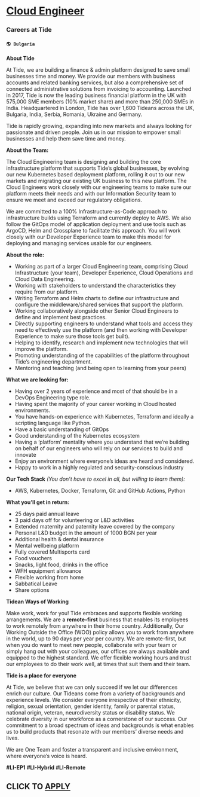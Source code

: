 # [Cloud Engineer](https://www.remotewlb.com/apply/cloud-engineer-91996)  
### Careers at Tide  
#### `🌎 Bulgaria`  

**About Tide**

At Tide, we are building a finance & admin platform designed to save small businesses time and money. We provide our members with business accounts and related banking services, but also a comprehensive set of connected administrative solutions from invoicing to accounting. Launched in 2017, Tide is now the leading business financial platform in the UK with 575,000 SME members (10% market share) and more than 250,000 SMEs in India. Headquartered in London, Tide has over 1,600 Tideans across the UK, Bulgaria, India, Serbia, Romania, Ukraine and Germany.

Tide is rapidly growing, expanding into new markets and always looking for passionate and driven people. Join us in our mission to empower small businesses and help them save time and money.

**About the Team:**

The Cloud Engineering team is designing and building the core infrastructure platform that supports Tide’s global businesses, by evolving our new Kubernetes based deployment platform, rolling it out to our new markets and migrating our existing UK business to this new platform. The Cloud Engineers work closely with our engineering teams to make sure our platform meets their needs and with our Information Security team to ensure we meet and exceed our regulatory obligations.

We are committed to a 100% Infrastructure-as-Code approach to infrastructure builds using Terraform and currently deploy to AWS. We also follow the GitOps model of application deployment and use tools such as ArgoCD, Helm and Crossplane to facilitate this approach. You will work closely with our Developer Experience team to make this model for deploying and managing services usable for our engineers.

**About the role:**

  * Working as part of a larger Cloud Engineering team, comprising Cloud Infrastructure (your team), Developer Experience, Cloud Operations and Cloud Data Engineering.
  * Working with stakeholders to understand the characteristics they require from our platform.
  * Writing Terraform and Helm charts to define our infrastructure and configure the middleware/shared services that support the platform.
  * Working collaboratively alongside other Senior Cloud Engineers to define and implement best practices.
  * Directly supporting engineers to understand what tools and access they need to effectively use the platform (and then working with Developer Experience to make sure those tools get built).
  * Helping to identify, research and implement new technologies that will improve the platform.
  * Promoting understanding of the capabilities of the platform throughout Tide’s engineering department.
  * Mentoring and teaching (and being open to learning from your peers)

**What we are looking for:**

  * Having over 2 years of experience and most of that should be in a DevOps Engineering type role.
  * Having spent the majority of your career working in Cloud hosted environments.
  * You have hands-on experience with Kubernetes, Terraform and ideally a scripting language like Python.
  * Have a basic understanding of GitOps
  * Good understanding of the Kubernetes ecosystem 
  * Having a ‘platform’ mentality where you understand that we’re building on behalf of our engineers who will rely on our services to build and innovate
  * Enjoy an environment where everyone’s ideas are heard and considered.
  * Happy to work in a highly regulated and security-conscious industry

**Our Tech Stack** _(You don’t have to excel in all, but willing to learn them):_

  * AWS, Kubernetes, Docker, Terraform, Git and GitHub Actions, Python

**What you’ll get in return:**

  * 25 days paid annual leave 
  * 3 paid days off for volunteering or L&D activities
  * Extended maternity and paternity leave covered by the company
  * Personal L&D budget in the amount of 1000 BGN per year
  * Additional health & dental insurance
  * Mental wellbeing platform 
  * Fully covered Multisports card
  * Food vouchers
  * Snacks, light food, drinks in the office
  * WFH equipment allowance
  * Flexible working from home
  * Sabbatical Leave
  * Share options

**Tidean Ways of Working**

Make work, work for you! Tide embraces and supports flexible working arrangements. We are a **remote-first** business that enables its employees to work remotely from anywhere in their home country. Additionally, Our Working Outside the Office (WOO) policy allows you to work from anywhere in the world, up to 90 days per year per country. We are remote-first, but when you do want to meet new people, collaborate with your team or simply hang out with your colleagues, our offices are always available and equipped to the highest standard. We offer flexible working hours and trust our employees to do their work well, at times that suit them and their team.

**Tide is a place for everyone**

At Tide, we believe that we can only succeed if we let our differences enrich our culture. Our Tideans come from a variety of backgrounds and experience levels. We consider everyone irrespective of their ethnicity, religion, sexual orientation, gender identity, family or parental status, national origin, veteran, neurodiversity status or disability status. We celebrate diversity in our workforce as a cornerstone of our success. Our commitment to a broad spectrum of ideas and backgrounds is what enables us to build products that resonate with our members’ diverse needs and lives.

We are One Team and foster a transparent and inclusive environment, where everyone’s voice is heard.

**#LI-EP1** **#LI-Hybrid** **#LI-Remote**

  
## CLICK TO [APPLY](https://www.remotewlb.com/apply/cloud-engineer-91996)

